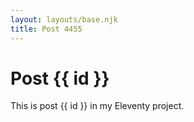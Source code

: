 ```yaml
---
layout: layouts/base.njk
title: Post 4455
---
```


# Post {{ id }}

This is post {{ id }} in my Eleventy project.

